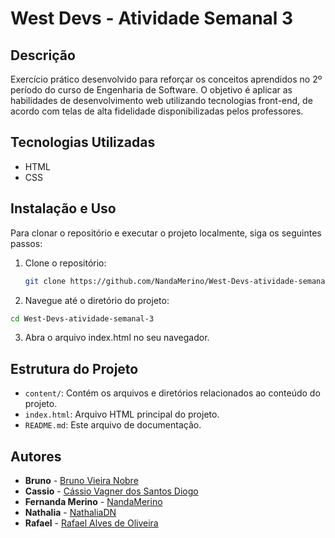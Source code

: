# West Devs - Atividade Semanal 3

## Descrição

Exercício prático desenvolvido para reforçar os conceitos aprendidos no 2º período do curso de Engenharia de Software. O objetivo é aplicar as habilidades de desenvolvimento web utilizando tecnologias front-end, de acordo com telas de alta fidelidade disponibilizadas pelos professores.


## Tecnologias Utilizadas

- HTML
- CSS

## Instalação e Uso

Para clonar o repositório e executar o projeto localmente, siga os seguintes passos:

1. Clone o repositório:
   ```bash
   git clone https://github.com/NandaMerino/West-Devs-atividade-semanal-3.git
   ```

2. Navegue até o diretório do projeto:
```bash
cd West-Devs-atividade-semanal-3
```

3. Abra o arquivo index.html no seu navegador.

## Estrutura do Projeto

- `content/`: Contém os arquivos e diretórios relacionados ao conteúdo do projeto.
- `index.html`: Arquivo HTML principal do projeto.
- `README.md`: Este arquivo de documentação.

## Autores
- **Bruno** - [Bruno Vieira Nobre](https://github.com/BrunoV7)
- **Cassio** - [Cássio Vagner dos Santos Diogo](https://github.com/Cassio-Santxs)
- **Fernanda Merino** - [NandaMerino](https://github.com/NandaMerino)
- **Nathalia** - [NathaliaDN](https://github.com/NathaliaDN)
- **Rafael** - [Rafael Alves de Oliveira](https://github.com/rafascript)
